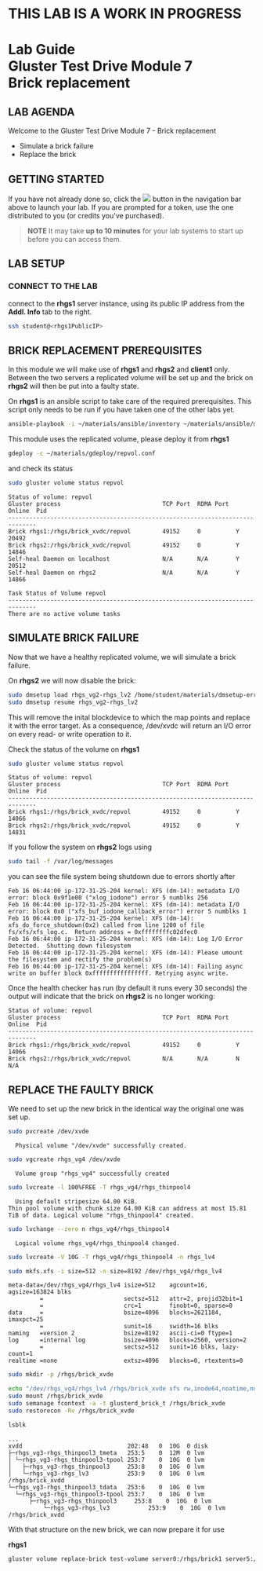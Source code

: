 # **THIS LAB IS A WORK IN PROGRESS**
# Lab Guide <br/> Gluster Test Drive Module 7 <br/> Brick replacement

## LAB AGENDA

Welcome to the Gluster Test Drive Module 7 - Brick replacement

- Simulate a brick failure
- Replace the brick 

## GETTING STARTED

If you have not already done so, click the <img src="http://us-west-2-aws-training.s3.amazonaws.com/awsu-spl/spl02-working-ebs/media/image005.png"> button in the navigation bar above to launch your lab. If you are prompted for a token, use the one distributed to you (or credits you've purchased).

> **NOTE** It may take **up to 10 minutes** for your lab systems to start up before you can access them.

## LAB SETUP

### CONNECT TO THE LAB

connect to the **rhgs1** server instance, using its public IP address from the **Addl. Info** tab to the right. 
```bash
ssh student@<rhgs1PublicIP>
```

## BRICK REPLACEMENT PREREQUISITES

In this module we will make use of **rhgs1** and **rhgs2** and **client1** only. 
Between the two servers a replicated volume will be set up and the brick on
**rhgs2** will then be put into a faulty state. 


On **rhgs1** is an ansible script to take care of the required prerequisites. This script only needs to be run if you have taken one of the other labs yet. 

```bash
ansible-playbook -i ~/materials/ansible/inventory ~/materials/ansible/module7.yaml
```

This module uses the replicated volume, please deploy it from **rhgs1**

```bash
gdeploy -c ~/materials/gdeploy/repvol.conf
```

and check its status

```bash
sudo gluster volume status repvol
```

```
Status of volume: repvol
Gluster process                             TCP Port  RDMA Port  Online  Pid
------------------------------------------------------------------------------
Brick rhgs1:/rhgs/brick_xvdc/repvol         49152     0          Y       20492
Brick rhgs2:/rhgs/brick_xvdc/repvol         49152     0          Y       14846
Self-heal Daemon on localhost               N/A       N/A        Y       20512
Self-heal Daemon on rhgs2                   N/A       N/A        Y       14866

Task Status of Volume repvol
------------------------------------------------------------------------------
There are no active volume tasks
```


## SIMULATE BRICK FAILURE

Now that we have a healthy replicated volume, we will simulate a brick failure.

On **rhgs2** we will now disable the brick:

```bash
sudo dmsetup load rhgs_vg2-rhgs_lv2 /home/student/materials/dmsetup-error-target
sudo dmsetup resume rhgs_vg2-rhgs_lv2
```

This will remove the inital blockdevice to which the map points and replace it with the error target. As a consequence, /dev/xvdc  will return an I/O error on every read- or write operation to it. 

Check the status of the volume on **rhgs1**
```bash
sudo gluster volume status repvol
```
```
Status of volume: repvol
Gluster process                             TCP Port  RDMA Port  Online  Pid
------------------------------------------------------------------------------
Brick rhgs1:/rhgs/brick_xvdc/repvol         49152     0          Y       14066
Brick rhgs2:/rhgs/brick_xvdc/repvol         49152     0          Y       14831
```

If you follow the system on **rhgs2** logs using
```bash
sudo tail -f /var/log/messages
```

you can see the file system being shutdown due to errors shortly after
```
Feb 16 06:44:00 ip-172-31-25-204 kernel: XFS (dm-14): metadata I/O error: block 0x9f1e00 ("xlog_iodone") error 5 numblks 256
Feb 16 06:44:00 ip-172-31-25-204 kernel: XFS (dm-14): metadata I/O error: block 0x0 ("xfs_buf_iodone_callback_error") error 5 numblks 1
Feb 16 06:44:00 ip-172-31-25-204 kernel: XFS (dm-14): xfs_do_force_shutdown(0x2) called from line 1200 of file fs/xfs/xfs_log.c.  Return address = 0xffffffffc02dfec0 
Feb 16 06:44:00 ip-172-31-25-204 kernel: XFS (dm-14): Log I/O Error Detected.  Shutting down filesystem
Feb 16 06:44:00 ip-172-31-25-204 kernel: XFS (dm-14): Please umount the filesystem and rectify the problem(s)
Feb 16 06:44:00 ip-172-31-25-204 kernel: XFS (dm-14): Failing async write on buffer block 0xffffffffffffffff. Retrying async write.   
```

Once the health checker has run (by default it runs every 30 seconds) the output
will indicate that the brick on **rhgs2** is no longer working:

```
Status of volume: repvol                                                                                                                                                     
Gluster process                             TCP Port  RDMA Port  Online  Pid
------------------------------------------------------------------------------
Brick rhgs1:/rhgs/brick_xvdc/repvol         49152     0          Y       14066
Brick rhgs2:/rhgs/brick_xvdc/repvol         N/A       N/A        N       N/A  
```

## REPLACE THE FAULTY BRICK

We need to set up the new brick in the identical way the original one was set
up.

```bash
sudo pvcreate /dev/xvde
```
``  Physical volume "/dev/xvde" successfully created.``

```bash
sudo vgcreate rhgs_vg4 /dev/xvde
```
``  Volume group "rhgs_vg4" successfully created``

```bash
sudo lvcreate -l 100%FREE -T rhgs_vg4/rhgs_thinpool4
```
``  Using default stripesize 64.00 KiB.                                                                                                           
  Thin pool volume with chunk size 64.00 KiB can address at most 15.81 TiB of
  data.
  Logical volume "rhgs_thinpool4" created.``

```bash
sudo lvchange --zero n rhgs_vg4/rhgs_thinpool4
```
``  Logical volume rhgs_vg4/rhgs_thinpool4 changed.``

```bash
sudo lvcreate -V 10G -T rhgs_vg4/rhgs_thinpool4 -n rhgs_lv4
```

```bash
sudo mkfs.xfs -i size=512 -n size=8192 /dev/rhgs_vg4/rhgs_lv4
```
```
meta-data=/dev/rhgs_vg4/rhgs_lv4 isize=512    agcount=16, agsize=163824 blks                                                                      
         =                       sectsz=512   attr=2, projid32bit=1
         =                       crc=1        finobt=0, sparse=0
data     =                       bsize=4096   blocks=2621184, imaxpct=25
         =                       sunit=16     swidth=16 blks
naming   =version 2              bsize=8192   ascii-ci=0 ftype=1
log      =internal log           bsize=4096   blocks=2560, version=2
         =                       sectsz=512   sunit=16 blks, lazy-count=1
realtime =none                   extsz=4096   blocks=0, rtextents=0
```

```bash
sudo mkdir -p /rhgs/brick_xvde
```
```bash
echo "/dev/rhgs_vg4/rhgs_lv4 /rhgs/brick_xvde xfs rw,inode64,noatime,nouuid 1 2" | sudo tee -a /etc/fstab
sudo mount /rhgs/brick_xvde
sudo semanage fcontext -a -t glusterd_brick_t /rhgs/brick_xvde
sudo restorecon -Rv /rhgs/brick_xvde
```

```bash
lsblk
```
```
...
xvdd                              202:48   0  10G  0 disk 
├─rhgs_vg3-rhgs_thinpool3_tmeta   253:5    0  12M  0 lvm  
│ └─rhgs_vg3-rhgs_thinpool3-tpool 253:7    0  10G  0 lvm  
│   ├─rhgs_vg3-rhgs_thinpool3     253:8    0  10G  0 lvm  
│   └─rhgs_vg3-rhgs_lv3           253:9    0  10G  0 lvm  /rhgs/brick_xvdd
└─rhgs_vg3-rhgs_thinpool3_tdata   253:6    0  10G  0 lvm  
  └─rhgs_vg3-rhgs_thinpool3-tpool 253:7    0  10G  0 lvm  
      ├─rhgs_vg3-rhgs_thinpool3     253:8    0  10G  0 lvm  
          └─rhgs_vg3-rhgs_lv3           253:9    0  10G  0 lvm  /rhgs/brick_xvdd
```

With that structure on the new brick, we can now prepare it for use


**rhgs1**

```bash
gluster volume replace-brick test-volume server0:/rhgs/brick1 server5:/rhgs/brick1 commit force
```




